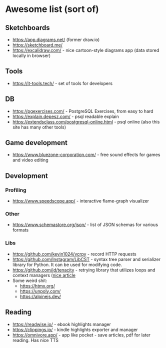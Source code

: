 # Awesome list (sort of)

## Sketchboards

* https://app.diagrams.net/ (former draw.io)
* https://sketchboard.me/
* https://excalidraw.com/ - nice cartoon-style diagrams app (data stored locally in browser)

## Tools

* https://it-tools.tech/ - set of tools for developers

## DB

* https://pgexercises.com/ - PostgreSQL Exercises, from easy to hard
* https://explain.depesz.com/ - psql readable explain
* https://extendsclass.com/postgresql-online.html - psql online (also this site has many other tools)

## Game development

* https://www.bluezone-corporation.com/ - free sound effects for games and video editing

## Development

### Profiling

* https://www.speedscope.app/ - interactive flame-graph visualizer

### Other

* https://www.schemastore.org/json/ - list of JSON schemas for various formats

### Libs

* https://github.com/kevin1024/vcrpy - record HTTP requests
* https://github.com/Instagram/LibCST - syntax tree parser and serializer library for Python. It can be used for modifying code.
* https://github.com/jd/tenacity - retrying library that utilizes loops and context managers ([nice article](https://www.bitecode.dev/p/python-cocktail-mix-a-context-manager)
* Some weird shit:
    * https://htmx.org/
    * https://unpoly.com/
    * https://alpinejs.dev/

## Reading

* https://readwise.io/ - ebook highlights manager
* https://clippings.io/ - kindle highlights exporter and manager
* https://omnivore.app/ - app like pocket - save articles, pdf for later reading. Has nice TTS
